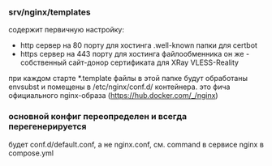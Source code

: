 
### srv/nginx/templates

содержит первичную настройку:
- http сервер на 80 порту для хостинга .well-known папки для certbot
- https сервер на 443 порту для хостинга файлообменника
  он же - собственный сайт-донор сертификата для XRay VLESS-Reality

при каждом старте *.template файлы в этой папке будут обработаны envsubst 
и помещены в /etc/nginx/conf.d/ контейнера.
это фича официального nginx-образа (https://hub.docker.com/_/nginx)

### основной конфиг переопределен и всегда перегенерируется

будет conf.d/default.conf, а не nginx.conf, 
см. command в сервисе nginx в compose.yml
